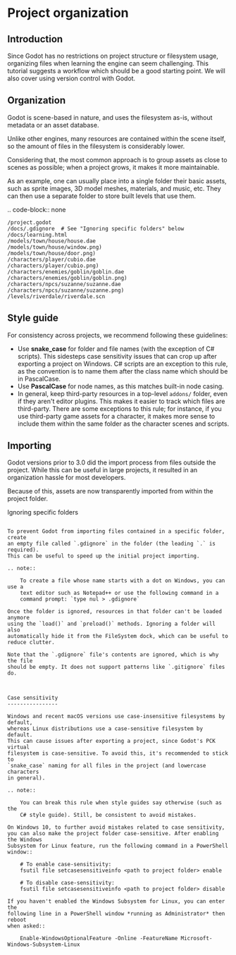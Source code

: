 

Project organization
====================

Introduction
------------

Since Godot has no restrictions on project structure or filesystem usage,
organizing files when learning the engine can seem challenging. This
tutorial suggests a workflow which should be a good starting point.
We will also cover using version control with Godot.

Organization
------------

Godot is scene-based in nature, and uses the filesystem as-is,
without metadata or an asset database.

Unlike other engines, many resources are contained within the scene
itself, so the amount of files in the filesystem is considerably lower.

Considering that, the most common approach is to group assets as close
to scenes as possible; when a project grows, it makes it more
maintainable.

As an example, one can usually place into a single folder their basic assets,
such as sprite images, 3D model meshes, materials, and music, etc.
They can then use a separate folder to store built levels that use them.

.. code-block:: none

    /project.godot
    /docs/.gdignore  # See "Ignoring specific folders" below
    /docs/learning.html
    /models/town/house/house.dae
    /models/town/house/window.png)
    /models/town/house/door.png)
    /characters/player/cubio.dae
    /characters/player/cubio.png)
    /characters/enemies/goblin/goblin.dae
    /characters/enemies/goblin/goblin.png)
    /characters/npcs/suzanne/suzanne.dae
    /characters/npcs/suzanne/suzanne.png)
    /levels/riverdale/riverdale.scn

Style guide
-----------

For consistency across projects, we recommend following these guidelines:

- Use **snake_case** for folder and file names (with the exception of C#
  scripts). This sidesteps case sensitivity issues that can crop up after
  exporting a project on Windows. C# scripts are an exception to this rule,
  as the convention is to name them after the class name which should be
  in PascalCase.
- Use **PascalCase** for node names, as this matches built-in node casing.
- In general, keep third-party resources in a top-level `addons/` folder, even
  if they aren't editor plugins. This makes it easier to track which files are
  third-party. There are some exceptions to this rule; for instance, if you use
  third-party game assets for a character, it makes more sense to include them
  within the same folder as the character scenes and scripts.

Importing
---------

Godot versions prior to 3.0 did the import process from files outside
the project. While this can be useful in large projects, it
resulted in an organization hassle for most developers.

Because of this, assets are now transparently imported from within the project
folder.

Ignoring specific folders
~~~~~~~~~~~~~~~~~~~~~~~~~

To prevent Godot from importing files contained in a specific folder, create
an empty file called `.gdignore` in the folder (the leading `.` is required).
This can be useful to speed up the initial project importing.

.. note::

    To create a file whose name starts with a dot on Windows, you can use a
    text editor such as Notepad++ or use the following command in a
    command prompt: `type nul > .gdignore`

Once the folder is ignored, resources in that folder can't be loaded anymore
using the `load()` and `preload()` methods. Ignoring a folder will also
automatically hide it from the FileSystem dock, which can be useful to reduce clutter.

Note that the `.gdignore` file's contents are ignored, which is why the file
should be empty. It does not support patterns like `.gitignore` files do.



Case sensitivity
----------------

Windows and recent macOS versions use case-insensitive filesystems by default,
whereas Linux distributions use a case-sensitive filesystem by default.
This can cause issues after exporting a project, since Godot's PCK virtual
filesystem is case-sensitive. To avoid this, it's recommended to stick to
`snake_case` naming for all files in the project (and lowercase characters
in general).

.. note::

    You can break this rule when style guides say otherwise (such as the
    C# style guide). Still, be consistent to avoid mistakes.

On Windows 10, to further avoid mistakes related to case sensitivity,
you can also make the project folder case-sensitive. After enabling the Windows
Subsystem for Linux feature, run the following command in a PowerShell window::

    # To enable case-sensitivity:
    fsutil file setcasesensitiveinfo <path to project folder> enable

    # To disable case-sensitivity:
    fsutil file setcasesensitiveinfo <path to project folder> disable

If you haven't enabled the Windows Subsystem for Linux, you can enter the
following line in a PowerShell window *running as Administrator* then reboot
when asked::

    Enable-WindowsOptionalFeature -Online -FeatureName Microsoft-Windows-Subsystem-Linux
